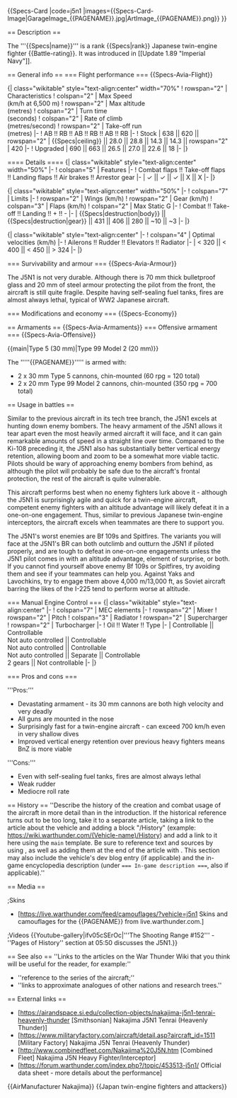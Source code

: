 {{Specs-Card
|code=j5n1
|images={{Specs-Card-Image|GarageImage_{{PAGENAME}}.jpg|ArtImage_{{PAGENAME}}.png}}
}}

== Description ==
<!-- ''In the description, the first part should be about the history of and the creation and combat usage of the aircraft, as well as its key features. In the second part, tell the reader about the aircraft in the game. Insert a screenshot of the vehicle, so that if the novice player does not remember the vehicle by name, he will immediately understand what kind of vehicle the article is talking about.'' -->
The '''{{Specs|name}}''' is a rank {{Specs|rank}} Japanese twin-engine fighter {{Battle-rating}}. It was introduced in [[Update 1.89 "Imperial Navy"]].

== General info ==
=== Flight performance ===
{{Specs-Avia-Flight}}
<!-- ''Describe how the aircraft behaves in the air. Speed, manoeuvrability, acceleration and allowable loads - these are the most important characteristics of the vehicle.'' -->

{| class="wikitable" style="text-align:center" width="70%"
! rowspan="2" | Characteristics
! colspan="2" | Max Speed<br>(km/h at 6,500 m)
! rowspan="2" | Max altitude<br>(metres)
! colspan="2" | Turn time<br>(seconds)
! colspan="2" | Rate of climb<br>(metres/second)
! rowspan="2" | Take-off run<br>(metres)
|-
! AB !! RB !! AB !! RB !! AB !! RB
|-
! Stock
| 638 || 620 || rowspan="2" | {{Specs|ceiling}} || 28.0 || 28.8 || 14.3 || 14.3 || rowspan="2" | 420
|-
! Upgraded
| 690 || 663 || 26.5 || 27.0 || 22.6 || 18
|-
|}

==== Details ====
{| class="wikitable" style="text-align:center" width="50%"
|-
! colspan="5" | Features
|-
! Combat flaps !! Take-off flaps !! Landing flaps !! Air brakes !! Arrestor gear
|-
| ✓ || ✓ || ✓ || X || X     <!-- ✓ -->
|-
|}

{| class="wikitable" style="text-align:center" width="50%"
|-
! colspan="7" | Limits
|-
! rowspan="2" | Wings (km/h)
! rowspan="2" | Gear (km/h)
! colspan="3" | Flaps (km/h)
! colspan="2" | Max Static G
|-
! Combat !! Take-off !! Landing !! + !! -
|-
| {{Specs|destruction|body}} || {{Specs|destruction|gear}} || 431 || 406 || 280 || ~10 || ~3
|-
|}

{| class="wikitable" style="text-align:center"
|-
! colspan="4" | Optimal velocities (km/h)
|-
! Ailerons !! Rudder !! Elevators !! Radiator
|-
| < 320 || < 400 || < 450 || > 324
|-
|}

=== Survivability and armour ===
{{Specs-Avia-Armour}}
<!-- ''Examine the survivability of the aircraft. Note how vulnerable the structure is and how secure the pilot is, whether the fuel tanks are armoured, etc. Describe the armour, if there is any, and also mention the vulnerability of other critical aircraft systems.'' -->
The J5N1 is not very durable. Although there is 70 mm thick bulletproof glass and 20 mm of steel armour protecting the pilot from the front, the aircraft is still quite fragile. Despite having self-sealing fuel tanks, fires are almost always lethal, typical of WW2 Japanese aircraft.

=== Modifications and economy ===
{{Specs-Economy}}

== Armaments ==
{{Specs-Avia-Armaments}}
=== Offensive armament ===
{{Specs-Avia-Offensive}}
<!-- ''Describe the offensive armament of the aircraft, if any. Describe how effective the cannons and machine guns are in a battle, and also what belts or drums are better to use. If there is no offensive weaponry, delete this subsection.'' -->
{{main|Type 5 (30 mm)|Type 99 Model 2 (20 mm)}}

The '''''{{PAGENAME}}''''' is armed with:

* 2 x 30 mm Type 5 cannons, chin-mounted (60 rpg = 120 total)
* 2 x 20 mm Type 99 Model 2 cannons, chin-mounted (350 rpg = 700 total)

== Usage in battles ==
<!-- ''Describe the tactics of playing in the aircraft, the features of using aircraft in a team and advice on tactics. Refrain from creating a "guide" - do not impose a single point of view, but instead, give the reader food for thought. Examine the most dangerous enemies and give recommendations on fighting them. If necessary, note the specifics of the game in different modes (AB, RB, SB).'' -->
Similar to the previous aircraft in its tech tree branch, the J5N1 excels at hunting down enemy bombers. The heavy armament of the J5N1 allows it tear apart even the most heavily armed aircraft it will face, and it can gain remarkable amounts of speed in a straight line over time. Compared to the Ki-108 preceding it, the J5N1 also has substantially better vertical energy retention, allowing boom and zoom to be a somewhat more viable tactic. Pilots should be wary of approaching enemy bombers from behind, as although the pilot will probably be safe due to the aircraft's frontal protection, the rest of the aircraft is quite vulnerable.

This aircraft performs best when no enemy fighters lurk above it - although the J5N1 is surprisingly agile and quick for a twin-engine aircraft, competent enemy fighters with an altitude advantage will likely defeat it in a one-on-one engagement. Thus, similar to previous Japanese twin-engine interceptors, the aircraft excels when teammates are there to support you.

The J5N1's worst enemies are Bf 109s and Spitfires. The variants you will face at the J5N1's BR can both outclimb and outturn the J5N1 if piloted properly, and are tough to defeat in one-on-one engagements unless the J5N1 pilot comes in with an altitude advantage, element of surprise, or both. If you cannot find yourself above enemy Bf 109s or Spitfires, try avoiding them and see if your teammates can help you. Against Yaks and Lavochkins, try to engage them above 4,000 m/13,000 ft, as Soviet aircraft barring the likes of the I-225 tend to perform worse at altitude.

=== Manual Engine Control ===
{| class="wikitable" style="text-align:center"
|-
! colspan="7" | MEC elements
|-
! rowspan="2" | Mixer
! rowspan="2" | Pitch
! colspan="3" | Radiator
! rowspan="2" | Supercharger
! rowspan="2" | Turbocharger
|-
! Oil !! Water !! Type
|-
| Controllable || Controllable<br>Not auto controlled || Controllable<br>Not auto controlled || Controllable<br>Not auto controlled || Separate || Controllable<br>2 gears || Not controllable
|-
|}

=== Pros and cons ===
<!-- ''Summarise and briefly evaluate the vehicle in terms of its characteristics and combat effectiveness. Mark its pros and cons in the bulleted list. Try not to use more than 6 points for each of the characteristics. Avoid using categorical definitions such as "bad", "good" and the like - use substitutions with softer forms such as "inadequate" and "effective".'' -->

'''Pros:'''

* Devastating armament - its 30 mm cannons are both high velocity and very deadly
* All guns are mounted in the nose
* Surprisingly fast for a twin-engine aircraft - can exceed 700 km/h even in very shallow dives
* Improved vertical energy retention over previous heavy fighters means BnZ is more viable

'''Cons:'''

* Even with self-sealing fuel tanks, fires are almost always lethal
* Weak rudder
* Mediocre roll rate

== History ==
''Describe the history of the creation and combat usage of the aircraft in more detail than in the introduction. If the historical reference turns out to be too long, take it to a separate article, taking a link to the article about the vehicle and adding a block "/History" (example: <nowiki>https://wiki.warthunder.com/(Vehicle-name)/History</nowiki>) and add a link to it here using the <code>main</code> template. Be sure to reference text and sources by using <code><nowiki><ref></ref></nowiki></code>, as well as adding them at the end of the article with <code><nowiki><references /></nowiki></code>. This section may also include the vehicle's dev blog entry (if applicable) and the in-game encyclopedia description (under <code><nowiki>=== In-game description ===</nowiki></code>, also if applicable).''

== Media ==
<!-- ''Excellent additions to the article would be video guides, screenshots from the game, and photos.'' -->

;Skins

* [https://live.warthunder.com/feed/camouflages/?vehicle=j5n1 Skins and camouflages for the {{PAGENAME}} from live.warthunder.com.]

;Videos
{{Youtube-gallery|ifv05cSErOc|'''The Shooting Range #152''' - ''Pages of History'' section at 05:50 discusses the J5N1.}}

== See also ==
''Links to the articles on the War Thunder Wiki that you think will be useful for the reader, for example:''

* ''reference to the series of the aircraft;''
* ''links to approximate analogues of other nations and research trees.''

== External links ==
<!-- ''Paste links to sources and external resources, such as:''
* ''topic on the official game forum;''
* ''other literature.'' -->

* [https://airandspace.si.edu/collection-objects/nakajima-j5n1-tenrai-heavenly-thunder [Smithsonian<nowiki>]</nowiki> Nakajima J5N1 Tenrai (Heavenly Thunder)]
* [https://www.militaryfactory.com/aircraft/detail.asp?aircraft_id=1511 [Military Factory<nowiki>]</nowiki> Nakajima J5N Tenrai (Heavenly Thunder)
* [http://www.combinedfleet.com/Nakajima%20J5N.htm [Combined <nowiki>Fleet]</nowiki> Nakajima J5N Heavy Fighter/Interceptor]
* [https://forum.warthunder.com/index.php?/topic/453513-j5n1/ Official data sheet - more details about the performance]

{{AirManufacturer Nakajima}}
{{Japan twin-engine fighters and attackers}}